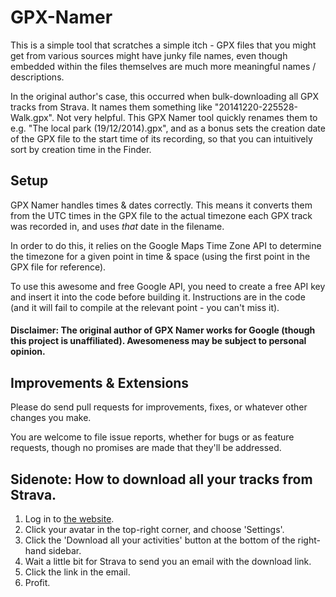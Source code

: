 # GPX-Namer
This is a simple tool that scratches a simple itch - GPX files that you might get from various sources might have junky file names, even though embedded within the files themselves are much more meaningful names / descriptions.

In the original author's case, this occurred when bulk-downloading all GPX tracks from Strava.  It names them something like "20141220-225528-Walk.gpx".  Not very helpful.  This GPX Namer tool quickly renames them to e.g. "The local park (19/12/2014).gpx", and as a bonus sets the creation date of the GPX file to the start time of its recording, so that you can intuitively sort by creation time in the Finder.

## Setup
GPX Namer handles times & dates correctly.  This means it converts them from the UTC times in the GPX file to the actual timezone each GPX track was recorded in, and uses *that* date in the filename.

In order to do this, it relies on the Google Maps Time Zone API to determine the timezone for a given point in time & space (using the first point in the GPX file for reference).

To use this awesome and free Google API, you need to create a free API key and insert it into the code before building it.  Instructions are in the code (and it will fail to compile at the relevant point - you can't miss it).

#### Disclaimer:  The original author of GPX Namer works for Google (though this project is unaffiliated).  Awesomeness may be subject to personal opinion.

## Improvements & Extensions
Please do send pull requests for improvements, fixes, or whatever other changes you make.

You are welcome to file issue reports, whether for bugs or as feature requests, though no promises are made that they'll be addressed.

## Sidenote:  How to download all your tracks from Strava.
1. Log in to [the website](https://www.strava.com/).
2. Click your avatar in the top-right corner, and choose 'Settings'.
3. Click the 'Download all your activities' button at the bottom of the right-hand sidebar.
4. Wait a little bit for Strava to send you an email with the download link.
5. Click the link in the email.
6. Profit.

